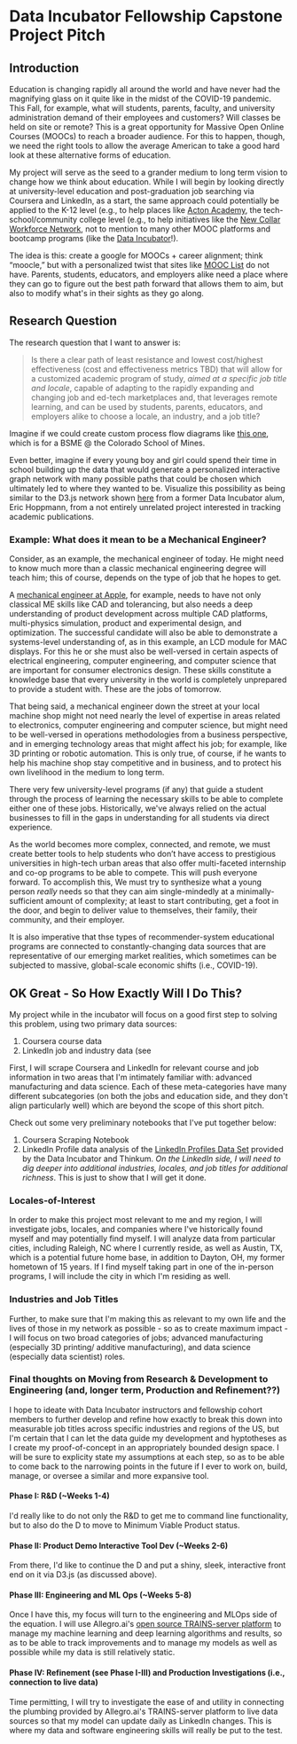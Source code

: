 # Data Incubator Fellowship Capstone Project Pitch

## Introduction
Education is changing rapidly all around the world and have never had the magnifying glass on it quite like in the midst of the COVID-19 pandemic.  This Fall, for example, what will students, parents, faculty, and university administration demand of their employees and customers?  Will classes be held on site or remote?  This is a great opportunity for Massive Open Online Courses (MOOCs) to reach a broader audience.  For this to happen, though, we need the right tools to allow the average American to take a good hard look at these alternative forms of education. 

My project will serve as the seed to a grander medium to long term vision to change how we think about education.  While I will begin by looking directly at university-level education and post-graduation job searching via Coursera and LinkedIn, as a start, the same approach could potentially be applied to the K-12 level (e.g., to help places like [Acton Academy](https://www.actonacademy.org/), the tech-school/community college level (e.g., to help initiatives like the [New Collar Workforce Network](https://newcollarnetwork.com/), not to mention to many other MOOC platforms and bootcamp programs (like the [Data Incubator](www.thedataincubator.com)!). 

The idea is this: create a google for MOOCs + career alignment; think “moocle,” but with a personalized twist that sites like [MOOC List](https://www.mooc-list.com/) do not have.  Parents, students, educators, and employers alike need a place where they can go to figure out the best path forward that allows them to aim, but also to modify what's in their sights as they go along. 

## Research Question
The research question that I want to answer is:  

> Is there a clear path of least resistance and lowest cost/highest effectiveness (cost and effectiveness metrics TBD) that will allow for a customized academic program of study, *aimed at a specific job title and locale*, capable of adapting to the rapidly expanding and changing job and  ed-tech marketplaces and, that leverages remote learning, and can be used by students, parents, educators, and employers alike to choose a locale, an industry, and a job title?

Imagine if we could create custom process flow diagrams like [this one](https://mechanical.mines.edu/wp-content/uploads/sites/98/2019/07/BSME-Flowchart-2018-19.pdf), which is for a BSME @ the Colorado School of Mines.

Even better, imagine if every young boy and girl could spend their time in school building up the data that would generate a personalized interactive graph network with many possible paths that could be chosen which ultimately led to where they wanted to be.  Visualize this possibility as being similar to the D3.js network shown [here](https://youtu.be/Mae3uR9HSjQ) from a former Data Incubator alum, Eric Hoppmann, from a not entirely unrelated project interested in tracking academic publications.

### Example: What does it mean to be a Mechanical Engineer?
Consider, as an example, the mechanical engineer of today.  He might need to know much more than a classic mechanical engineering degree will teach him; this of course, depends on the type of job that he hopes to get.   

A [mechanical engineer at Apple](https://www.linkedin.com/jobs/search/?currentJobId=1843228084&geoId=106758460&keywords=display%20mechanical%20engineer&location=Cupertino%2C%20California%2C%20United%20States), for example, needs to have not only classical ME skills like CAD and tolerancing, but also needs a deep understanding of product development across multiple CAD platforms, multi-physics simulation, product and experimental design, and optimization.  The successful candidate will also be able to demonstrate a systems-level understanding of, as in this example, an LCD module for MAC displays.  For this he or she must also be well-versed in certain aspects of electrical engineering, computer engineering, and computer science that are important for consumer electronics design.  These skills constitute a knowledge base that every university in the world is completely unprepared to provide a student with.  These are the jobs of tomorrow.  

That being said, a mechanical engineer down the street at your local machine shop might not need nearly the level of expertise in areas related to electronics, computer engineering and computer science, but might need to be well-versed in operations methodologies from a business perspective, and in emerging technology areas that might affect his job; for example, like 3D printing or robotic automation.  This is only true, of course, if he wants to help his machine shop stay competitive and in business, and to protect his own livelihood in the medium to long term. 

There very few university-level programs (if any) that guide a student through the process of learning the necessary skills to be able to complete either one of these jobs.  Historically, we've always relied on the actual businesses to fill in the gaps in understanding for all students via direct experience.  

As the world becomes more complex, connected, and remote, we must create better tools to help students who don’t have access to prestigious universities in high-tech urban areas that also offer multi-faceted internship and co-op programs to be able to compete.  This will push everyone forward.  To accomplish this, We must try to synthesize what a young person *really* needs so that they can aim single-mindedly at a minimally-sufficient amount of complexity; at least to start contributing, get a foot in the door, and begin to deliver value to themselves, their family, their community, and their employer.  

It is also imperative that thse types of recommender-system educational programs are connected to constantly-changing data sources that are representative of our emerging market realities, which sometimes can be subjected to massive, global-scale economic shifts (i.e., COVID-19).

## OK Great - So How Exactly Will I Do This?
My project while in the incubator will focus on a good first step to solving this problem, using two primary data sources:

1) Coursera course data
2) LinkedIn job and industry data (see 

First, I will scrape Coursera and LinkedIn for relevant course and job information in two areas that I'm intimately familiar with: advanced manufacturing and data science. Each of these meta-categories have many different subcategories (on both the jobs and education side, and they don't align particularly well) which are beyond the scope of this short pitch.

Check out some very preliminary notebooks that I've put together below:

1) Coursera Scraping Notebook
2) LinkedIn Profile data analysis of the [LinkedIn Profiles Data Set](https://blog.thedataincubator.com/tag/data-sources/) provided by the Data Incubator and Thinkum.  *On the LinkedIn side, I will need to dig deeper into additional industries, locales, and job titles for additional richness*.  This is just to show that I will get it done.

### Locales-of-Interest
In order to make this project most relevant to me and my region, I will investigate jobs, locales, and companies where I've historically found myself and may potentially find myself.  I will analyze data from particular cities, including Raleigh, NC where I currently reside, as well as Austin, TX, which is a potential future home base, in addition to Dayton, OH, my former hometown of 15 years.  If I find myself taking part in one of the in-person programs, I will include the city in which I'm residing as well. 

### Industries and Job Titles
Further, to make sure that I'm making this as relevant to my own life and the lives of those in my network as possible - so as to create maximum impact - I will focus on two broad categories of jobs; advanced manufacturing (especially 3D printing/ additive manufacturing), and data science (especially data scientist) roles.  

###  Final thoughts on Moving from Research & Development to Engineering (and, longer term, Production and Refinement??)
I hope to ideate with Data Incubator instructors and fellowship cohort members to further develop and refine how exactly to break this down into measurable job titles across specific industries and regions of the US, but I'm certain that I can let the data guide my development and hyptotheses as I create my proof-of-concept in an appropriately bounded design space.  I will be sure to explicity state my assumptions at each step, so as to be able to come back to the narrowing points in the future if I ever to work on, build, manage, or oversee a similar and more expansive tool. 

#### Phase I: R&D (~Weeks 1-4)
I'd really like to do not only the R&D to get me to command line functionality, but to also do the D to move to Minimum Viable Product status.  

#### Phase II: Product Demo Interactive Tool Dev (~Weeks 2-6)
From there, I'd like to continue the D and put a shiny, sleek, interactive front end on it via D3.js (as discussed above).

#### Phase III: Engineering and ML Ops (~Weeks 5-8)
Once I have this, my focus will turn to the engineering and MLOps side of the equation.  I will use Allegro.ai's [open source TRAINS-server platform](https://github.com/allegroai/trains-server) to manage my machine learning and deep learning algorithms and results, so as to be able to track improvements and to manage my models as well as possible while my data is still relatively static.

#### Phase IV: Refinement (see Phase I-III) and Production Investigations (i.e., connection to live data)
Time permitting, I will try to investigate the ease of and utility in connecting the plumbing provided by Allegro.ai's TRAINS-server platform to live data sources so that my model can update daily as LinkedIn changes.  This is where my data and software engineering skills will really be put to the test.
